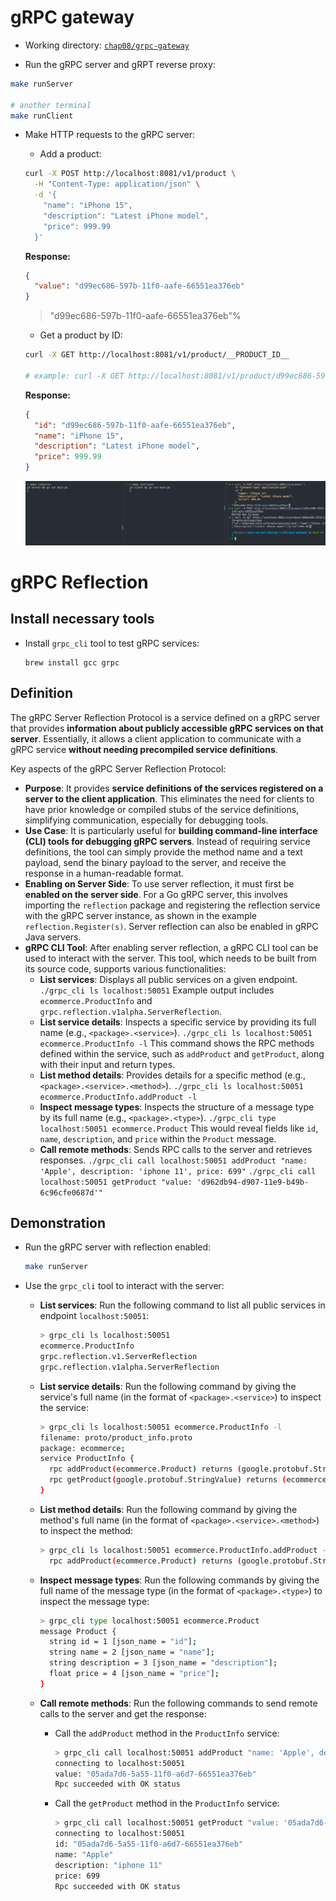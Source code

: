 # gRPC gateway

- Working directory: [`chap08/grpc-gateway`](./chap08/grpc-gateway)

- Run the gRPC server and gRPT reverse proxy:

```bash
make runServer

# another terminal
make runClient
```

- Make HTTP requests to the gRPC server:

  - Add a product:

  ```bash
  curl -X POST http://localhost:8081/v1/product \
    -H "Content-Type: application/json" \
    -d '{
      "name": "iPhone 15",
      "description": "Latest iPhone model",
      "price": 999.99
    }'
  ```

  **Response:**

  ```json
  {
    "value": "d99ec686-597b-11f0-aafe-66551ea376eb"
  }
  ```

  > "d99ec686-597b-11f0-aafe-66551ea376eb"%

  - Get a product by ID:

  ```bash
  curl -X GET http://localhost:8081/v1/product/__PRODUCT_ID__

  # example: curl -X GET http://localhost:8081/v1/product/d99ec686-597b-11f0-aafe-66551ea376eb
  ```

  **Response:**

  ```json
  {
    "id": "d99ec686-597b-11f0-aafe-66551ea376eb",
    "name": "iPhone 15",
    "description": "Latest iPhone model",
    "price": 999.99
  }
  ```

  ![](./assets/01.png)

# gRPC Reflection

## Install necessary tools

- Install `grpc_cli` tool to test gRPC services:
  ```shell
  brew install gcc grpc
  ```

## Definition

The gRPC Server Reflection Protocol is a service defined on a gRPC server that provides **information about publicly accessible gRPC services on that server**. Essentially, it allows a client application to communicate with a gRPC service **without needing precompiled service definitions**.

Key aspects of the gRPC Server Reflection Protocol:

- **Purpose**: It provides **service definitions of the services registered on a server to the client application**. This eliminates the need for clients to have prior knowledge or compiled stubs of the service definitions, simplifying communication, especially for debugging tools.
- **Use Case**: It is particularly useful for **building command-line interface (CLI) tools for debugging gRPC servers**. Instead of requiring service definitions, the tool can simply provide the method name and a text payload, send the binary payload to the server, and receive the response in a human-readable format.
- **Enabling on Server Side**: To use server reflection, it must first be **enabled on the server side**. For a Go gRPC server, this involves importing the `reflection` package and registering the reflection service with the gRPC server instance, as shown in the example `reflection.Register(s)`. Server reflection can also be enabled in gRPC Java servers.
- **gRPC CLI Tool**: After enabling server reflection, a gRPC CLI tool can be used to interact with the server. This tool, which needs to be built from its source code, supports various functionalities:
  - **List services**: Displays all public services on a given endpoint.
    `./grpc_cli ls localhost:50051`
    Example output includes `ecommerce.ProductInfo` and `grpc.reflection.v1alpha.ServerReflection`.
  - **List service details**: Inspects a specific service by providing its full name (e.g., `<package>.<service>`).
    `./grpc_cli ls localhost:50051 ecommerce.ProductInfo -l`
    This command shows the RPC methods defined within the service, such as `addProduct` and `getProduct`, along with their input and return types.
  - **List method details**: Provides details for a specific method (e.g., `<package>.<service>.<method>`).
    `./grpc_cli ls localhost:50051 ecommerce.ProductInfo.addProduct -l`
  - **Inspect message types**: Inspects the structure of a message type by its full name (e.g., `<package>.<type>`).
    `./grpc_cli type localhost:50051 ecommerce.Product`
    This would reveal fields like `id`, `name`, `description`, and `price` within the `Product` message.
  - **Call remote methods**: Sends RPC calls to the server and retrieves responses.
    `./grpc_cli call localhost:50051 addProduct "name: 'Apple', description: 'iphone 11', price: 699"`
    `./grpc_cli call localhost:50051 getProduct "value: 'd962db94-d907-11e9-b49b-6c96cfe0687d'"`

## Demonstration

- Run the gRPC server with reflection enabled:

  ```bash
  make runServer
  ```

- Use the `grpc_cli` tool to interact with the server:

  - **List services**: Run the following command to list all public services in endpoint `localhost:50051`:

    ```bash
    > grpc_cli ls localhost:50051
    ecommerce.ProductInfo
    grpc.reflection.v1.ServerReflection
    grpc.reflection.v1alpha.ServerReflection
    ```

  - **List service details**: Run the following command by giving the service's full name (in the format of `<package>.<service>`) to inspect the service:
    ```bash
    > grpc_cli ls localhost:50051 ecommerce.ProductInfo -l
    filename: proto/product_info.proto
    package: ecommerce;
    service ProductInfo {
      rpc addProduct(ecommerce.Product) returns (google.protobuf.StringValue) {}
      rpc getProduct(google.protobuf.StringValue) returns (ecommerce.Product) {}
    }
    ```

  - **List method details**: Run the following command by giving the method's full name (in the format of `<package>.<service>.<method>`) to inspect the method:
    ```bash
    > grpc_cli ls localhost:50051 ecommerce.ProductInfo.addProduct -l
      rpc addProduct(ecommerce.Product) returns (google.protobuf.StringValue) {}
    ```

  - **Inspect message types**: Run the following commands by giving the full name of the message type (in the
format of `<package>.<type>`) to inspect the message type:
    ```bash
    > grpc_cli type localhost:50051 ecommerce.Product
    message Product {
      string id = 1 [json_name = "id"];
      string name = 2 [json_name = "name"];
      string description = 3 [json_name = "description"];
      float price = 4 [json_name = "price"];
    }
    ```

  - **Call remote methods**: Run the following commands to send remote calls to the server and get the response:
    - Call the `addProduct` method in the `ProductInfo` service:
      ```bash
      > grpc_cli call localhost:50051 addProduct "name: 'Apple', description: 'iphone 11', price: 699"
      connecting to localhost:50051
      value: "05ada7d6-5a55-11f0-a6d7-66551ea376eb"
      Rpc succeeded with OK status
      ```
    
    - Call the `getProduct` method in the `ProductInfo` service:
      ```bash
      > grpc_cli call localhost:50051 getProduct "value: '05ada7d6-5a55-11f0-a6d7-66551ea376eb'"
      connecting to localhost:50051
      id: "05ada7d6-5a55-11f0-a6d7-66551ea376eb"
      name: "Apple"
      description: "iphone 11"
      price: 699
      Rpc succeeded with OK status
      ```

